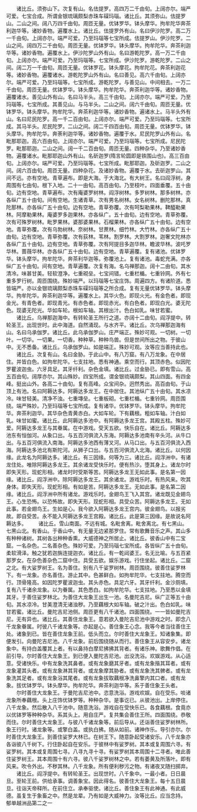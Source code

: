 <!-- { "loadSidebar": true } -->
　　诸比丘。须弥山下。次复有山。名佉提罗。高四万二千由旬。上阔亦尔。端严可爱。七宝合成。所谓金银琉璃颇梨赤珠车磲玛瑙。诸比丘。其须弥山。佉提罗山。二山之间。阔八万四千由旬。周匝无量。优钵罗华。钵头摩华。拘牟陀华奔茶利迦华等。诸妙香物。遍覆水上。诸比丘。佉提罗外有山。名曰伊沙陀罗。高二万一千由旬。上阔亦尔。端严可爱。乃至玛瑙等七宝所成。佉提罗山。伊沙陀罗。二山之间。阔四万二千由旬。周匝无量。优钵罗华。钵头摩华。拘牟陀华。奔茶利迦华等。诸妙香物。遍覆水上。伊沙陀罗山外有山。名曰游乾陀罗。高一万二千由旬。上阔亦尔。端严可爱。乃至玛瑙等。七宝所成。伊沙陀罗。游乾陀罗。二山之间。阔二万一千由旬。周匝无量。优钵罗花。钵头摩花。拘牟陀花。奔茶利迦花等。诸妙香物。遍覆诸水。游乾陀罗山外有山。名曰善见。高六千由旬。上阔亦尔。端严可爱。乃至玛瑙等。七宝所成。游乾陀罗。与善见山。中间相去。一万二千由旬。周匝无量。优钵罗华。钵头摩华。拘牟陀华。奔茶利迦华等。诸妙香物。遍覆诸水。善见山外有山。名曰马半头。高三千由旬。上阔亦尔。端严可爱。乃至玛瑙等。七宝所成。其善见山。与马半头。二山之间。阔六千由旬。周匝无量。优钵罗华。钵头摩华。拘牟陀华。奔茶利迦华等。诸妙香物。遍诸水上。马半头外有山。名曰尼民陀罗。高一千二百由旬。上阔亦尔。端严可爱。乃至玛瑙等。七宝所成。其马半头。尼民陀罗。二山之间。阔二千四百由旬。周匝无量。优钵罗华。钵头摩华。拘牟陀华。奔荼利迦华等。诸妙香物。遍覆于水。尼民陀罗山外有山。名毗那耶迦。高六百由旬。上阔亦尔。端严可爱。乃至玛瑙等。七宝所成。尼民陀罗。毗那耶迦。二山之间。阔一千二百由旬。周匝无量。四种杂华。乃至诸妙香物。遍覆诸水。毗那耶迦山外有山。名斫迦罗(隋言轮圆即是铁围山也)。高三百由旬。上阔亦尔。端严可爱。乃至玛瑙等。七宝所成。毗那耶迦。及斫迦罗。二山之间。阔六百由旬。周匝无量。四种杂花。及诸妙香物。遍覆于水。去斫迦罗山。其间不远。亦有空地。青草遍布。即是大海。于大海北。有大树王。名曰阎浮树。身周围有七由旬。根下入地。二十一由旬。高百由旬。乃至枝叶。四面垂覆。五十由旬。边有空地。青草遍布。次有庵婆罗树林。阎浮树林。多罗树林。那多树林。亦各纵广五十由旬。间有空地。生诸青草。次有男名树林。女名树林。删陀那林。真陀那林。亦各纵广五十由旬。边有空地。青草弥覆。次有呵梨勒果林。鞞醯勒果林。阿摩勒果林。庵婆罗多迦果林。亦各纵广。五十由旬。边有空地。青草弥覆。次有可殊罗树林。毗罗果林。婆那婆果林。石榴果林。亦各纵广五十由旬。边有空地。青草弥覆。次有乌勃树林。奈树林。甘蔗林。细竹林。大竹林。亦各纵广五十由旬。边有空地。青草弥覆。次有荻林。苇林。割罗林。大割罗林。迦奢文陀林亦各纵广五十由旬。边有空地。青草弥覆。次有阿提目多迦华林。瞻波华林。波吒罗华林。蔷薇华林。亦各纵广五十由旬。边有空地。青草遍覆。复有诸池。优钵罗华。钵头摩华。拘牟陀华。奔茶利华迦等。弥覆池上。复有诸池。毒蛇充满。亦各纵广五十由旬。间有空地。青草遍覆。次复有海。名乌禅那迦。阔十二由旬。其水清冷。味甚甘美。轻软澄净。七重砌垒。七宝间错。七重栏楯。七重铃网。外有七重多罗行树。周匝围绕。殊妙端严。以玛瑙等七宝庄饰。周遍四方。有诸阶道。悉皆端严。亦以金银琉璃颇梨赤珠车磲玛瑙等之所合成。复有无量优钵罗华。钵头摩华。拘牟陀华。奔茶利迦华等。遍覆水上。其华火色。即现火光。有金色者。即现金光。有青色者。即现青光。有赤色者。即现赤光。有白色者。即现白光。婆无陀色。现婆无陀光。华如车轮。根如车轴。其根出汁。色白如乳。味甘若蜜。
　　诸比丘。乌禅那迦海中。有转轮圣王所行之道。亦阔十二由旬。阎浮提中。转轮圣王。出现世时。此中海道。自然涌现。与水齐平。诸比丘。次乌禅那迦海有山。名曰乌承伽罗。诸比丘。此乌承伽罗山。庄严端正。殊妙可观。一切树。一切叶。一切华。一切果。一切香。种种草。种种鸟兽。但是世间所出之物。于彼山中。无不悉备。诸比丘。乌承伽罗山。如是端正。殊妙可观。汝等应当善持此也。
　　诸比丘。次复有山。名曰金胁。于此山中。有八万窟。有八万龙象。在中居住。并皆白色。如拘牟陀华。七支拄地。悉有神通。乘空而行。其顶赤色。似因陀罗瞿波迦虫。六牙具足。其牙纤利。杂色金填。诸比丘。过金胁已。即有雪山。高五百由旬。阔厚亦尔。其山殊妙。四宝所成。谓金银琉璃颇梨。其山四面。有四金峰。挺出山外。各高二十由旬。复有高峰。众宝间杂。迥然秀出。高百由旬。于山顶上有池。名曰阿耨达多。阿耨达多龙王。在中居住。其池纵广五十由旬。其水凉冷。味甘轻美。清净不浊。七重塼垒。七重板砌。七重栏楯。七重铃网。周匝围绕。端严殊妙。乃至玛瑙等七宝所成。复有诸华。优钵罗华。钵头摩华。拘牟陀华。奔茶利迦华。其华杂色青黄赤白。大如车轮。下有藕根。粗如车轴。汁白如乳。味甘如蜜。诸比丘。此阿耨达多池中。有阿耨达多龙王宫。其殿五柱。殊妙可爱。阿耨达多龙王与其眷属。在中游戏。受天五欲。快乐自在。诸比丘。阿耨达多池东有恒伽河。从象口出。与五百河俱流入东海。阿耨达多池南有辛头河。从牛口出。与五百河俱流入南海。阿耨达多池西有薄叉河。从马口出。与五百河俱流入西海。阿耨达多池北有斯陀河。从狮子口出。与五百河俱流入北海。诸比丘。以何因缘。此龙名为阿耨达多。诸比丘。有三因缘。何等为三。诸比丘。阎浮洲中。有诸龙住处。唯除阿耨达多龙王。其余诸龙受快乐时。便有热沙。堕其身上。诸龙尔时即失天形。现蛇形相。诸龙时时受斯等苦。阿耨达多龙王无如此事。是名第一因缘。诸比丘。阎浮洲中。除阿耨达多龙王。其余诸龙。游戏乐时。有热风来。吹其身体。即失天形。现蛇形相。有如是苦。阿耨达多龙王。无如此事。是名第二因缘。诸比丘。阎浮洲中所有诸龙。游戏乐时。金翅鸟王飞入其宫。诸龙既见金翅鸟王。心生恐怖。以恐怖故。即失天形。现蛇形相。具受众苦。阿耨达多龙王。无如此事。若金翅鸟王。生如是心。我今欲入阿耨达多龙王宫内。彼金翅鸟。以报劣故。即自受苦。永不能入阿耨达多龙王宫殿。诸比丘。此是第三因缘。是故说名阿耨达多。
　　诸比丘。雪山南面。不远有城。名毗舍离。毗舍离北。有七黑山。七黑山北。有香山。于香山中。有无量无边紧那罗住。常有歌舞音乐之声。其山多有种种诸树。其树各出种种香熏。大威德神之所居止。诸比丘。彼香山中有二宝窟。一名杂色。二名善杂色。殊妙可爱。乃至玛瑙七宝所成。各皆纵广五十由旬。柔软滑泽。触之犹若迦旃连提迦衣。诸比丘。有一乾闼婆王。名无比喻。与五百紧那罗女。在杂色善杂色二窟中住。具受五欲。娱乐游戏。行住坐起。诸比丘。二窟之北。有大娑罗树王。名为善住。别有八千娑罗树林。周匝围绕。彼善住娑罗林下。有一龙象。亦名善住。游止其中。色甚鲜白。如拘牟陀华。七支拄地。腾空而行。顶骨隆高。如因陀罗瞿波迦虫。其头赤色。具足六牙。其牙纤利。金沙厕填。复有八千诸余龙象。以为眷属。其色悉白。如拘牟陀华。七支拄地。乃至悉以金填其牙。于善住娑罗林北。为善住大龙象王出生一池。名曼陀吉尼。纵广正等五十由旬。其水凉冷。甘美澄清无诸浊秽。乃至藕根大如车轴。破之汁出。色白如乳。味甘若蜜。诸比丘。曼陀吉尼池侧。周匝更有八千诸池。四面围绕。一一皆如曼陀吉尼。无有异也。诸比丘。其善住龙象王。意若欲入曼陀吉尼池中游戏之时。即念八千龙象眷属。时彼八千诸龙象等。亦起是心。善住象王心念。我等今者当往善住王处。诸象到已。皆在善住龙象王前。低头而立。尔时善住大龙象王。知诸象集。即便发引。向曼陀吉尼池。八千龙象。前后围绕随从而行。善住象王从容安步。诸龙象中。有持白盖覆其上者。有以鼻持白摩尼拂拂其背者。有诸乐神。歌舞作倡。在前引导。尔时善住大龙象王。到已便入曼陀吉尼池。出没洗浴。欢娱游戏。从心适意。受诸快乐。中有龙象洗其鼻者。或有龙象磨其牙者。或有龙象揩其耳者。或有龙象灌其头者。或有龙象淋其背者。或龙象摩其胁者。或有龙象洗其髀者。或有龙象洗其足者。或有龙象浴其尾者。或有龙象拔取藕根净洗鼻擎内其口者。或有龙象。拔优钵罗华。钵头摩华。拘牟陀华。奔茶利迦华等。系于善住象王头者。
　　尔时善住大龙象王。于曼陀吉尼池中。恣意洗浴。游戏欢娱。自在受乐。啖诸龙象所奉藕根。头上庄饰优钵罗等。种种杂华。是事讫已。从彼池出。上岸停住。八千龙象。然后散入八千池中。随意洗浴。游戏自在受快乐已。各食藕根。食竟亦以优钵罗等种种杂华。系其头上。用自庄严。复共集会善住王所。四面围绕。恭敬而住。尔时善住大龙象王。与彼八千诸龙象等。前后导从。还诣善住娑罗树林所。象王行时。诸龙象等。或擎白盖。或执白拂。随从如前。诸神作乐。导引亦尔。尔时善住大龙象王。到善住娑罗大林已。在树王下。随意卧起受诸安乐。八千龙象亦各诣彼八千树下。行住卧起自在安乐。于彼林中有娑罗树。其本或复周围六寻。有娑罗树。其本或复周围七寻。八寻九寻十寻。有娑罗树其本周围十二寻者。唯此善住娑罗树王。其本周围十有六寻。彼八千娑罗树林之中。若有萎黄及所落叶。即有风来。吹令外出。不秽其林。八千龙象。所有便利秽污之物。有诸夜叉随扫掷弃。
　　诸比丘。阎浮提中。有转轮圣王。出现世时。八千象中。一最小者。日日晨旦。至轮王前。供给承事。调善象宝。因此得名。彼善住大龙象王。每十五日晨旦。往诣天帝释所。在前住立。承奉驱使。诸比丘。善住象王有此神通。有此威德。虽复生于象畜之中。然是龙辈。乃有如是大威神力。汝等比丘。应当念持。
郁单越洲品第二之一
